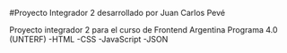 #Proyecto Integrador 2 desarrollado por Juan Carlos Pevé

Proyecto integrador 2 para el curso de Frontend Argentina Programa 4.0 (UNTERF)
-HTML
-CSS
-JavaScript
-JSON
